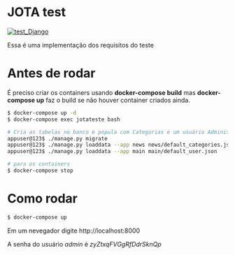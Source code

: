 # JOTA test
[![test_Django](https://github.com/dlemos/JOTA_test/actions/workflows/main.yml/badge.svg)](https://github.com/dlemos/JOTA_test/actions/workflows/main.yml)

Essa é uma implementação dos requisitos do teste

# Antes de rodar
É preciso criar os containers usando **docker-compose build** mas **docker-compose up** faz o build se não houver container criados ainda.

```bash
$ docker-compose up -d
$ docker-compose exec jotateste bash

# Cria as tabelas no banco e popula com Categorias e um usuário Administrator
appuser@123$ ./manage.py migrate
appuser@123$ ./manage.py loaddata --app news news/default_categories.json
appuser@123$ ./manage.py loaddata --app main main/default_user.json

# para os containers
$ docker-compose stop
```

# Como rodar

```bash
$ docker-compose up
```

Em um nevegador digite http://localhost:8000

A senha do usuário _admin_ é _zyZtxqFVGgRfDdrSknQp_
